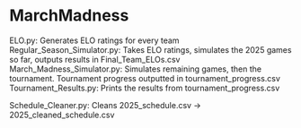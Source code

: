 # MarchMadness

ELO.py: Generates ELO ratings for every team
Regular_Season_Simulator.py: Takes ELO ratings, simulates the 2025 games so far, outputs results in Final_Team_ELOs.csv
March_Madness_Simulator.py: Simulates remaining games, then the tournament. Tournament progress outputted in tournament_progress.csv
Tournament_Results.py: Prints the results from tournament_progress.csv

Schedule_Cleaner.py: Cleans 2025_schedule.csv -> 2025_cleaned_schedule.csv